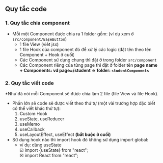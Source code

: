## Quy tắc code

### 1. Quy tắc chia component
- Mỗi một Component được chia ra 1 folder gồm: (ví dụ xem ở `src/component/BaseButton`)
  - 1 file View (viết jsx)
  - 1 file Hook của component đó để xử lý các logic (đặt tên theo tên Component + Hook ở cuối)
  - Các Component sử dụng chung thì đặt ở trong folder `src/component`
  - Các Component riêng của từng page thì đặt ở folder tên **page name + Components: vd page=/student => folder: `studentComponents`**

### 2. Quy tắc viết code
*Như đã nói mỗi Component sẽ được chia làm 2 file (file View và file Hook).
- Phần lớn sẽ code sẽ được viết theo thứ tự (một vài trường hợp đặc biết có thể viết khác thứ tự): 
  1. Custom Hook
  2. useState, useReducer
  3. useMemo
  4. useCallback
  5. useLayoutEffect, useEffect **(bắt buộc ở cuối)**
- Sử dụng hook nào thì import hook đó không sử dụng import global:
  - ví dụ: dùng useState <br />
    &#x2611; import {useState} from "react"; <br />
    &#9746; import React from "react";
